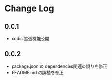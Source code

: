 # Change Log
## 0.0.1
- codic 拡張機能公開

## 0.0.2
- package.json の dependencies関連の誤りを修正
- README.md の誤植を修正
